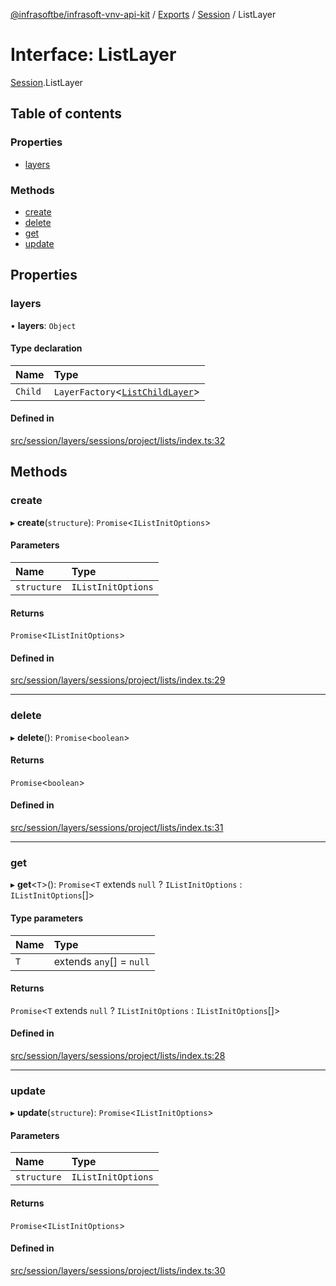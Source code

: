 [@infrasoftbe/infrasoft-vnv-api-kit](../README.md) / [Exports](../modules.md) / [Session](../modules/Session.md) / ListLayer

# Interface: ListLayer

[Session](../modules/Session.md).ListLayer

## Table of contents

### Properties

- [layers](Session.ListLayer.md#layers)

### Methods

- [create](Session.ListLayer.md#create)
- [delete](Session.ListLayer.md#delete)
- [get](Session.ListLayer.md#get)
- [update](Session.ListLayer.md#update)

## Properties

### layers

• **layers**: `Object`

#### Type declaration

| Name | Type |
| :------ | :------ |
| `Child` | `LayerFactory`\<[`ListChildLayer`](Session.ListChildLayer.md)\> |

#### Defined in

[src/session/layers/sessions/project/lists/index.ts:32](https://github.com/infrasoftbe/Infrasoft-vnv-api-kit/blob/783d42b/src/session/layers/sessions/project/lists/index.ts#L32)

## Methods

### create

▸ **create**(`structure`): `Promise`\<`IListInitOptions`\>

#### Parameters

| Name | Type |
| :------ | :------ |
| `structure` | `IListInitOptions` |

#### Returns

`Promise`\<`IListInitOptions`\>

#### Defined in

[src/session/layers/sessions/project/lists/index.ts:29](https://github.com/infrasoftbe/Infrasoft-vnv-api-kit/blob/783d42b/src/session/layers/sessions/project/lists/index.ts#L29)

___

### delete

▸ **delete**(): `Promise`\<`boolean`\>

#### Returns

`Promise`\<`boolean`\>

#### Defined in

[src/session/layers/sessions/project/lists/index.ts:31](https://github.com/infrasoftbe/Infrasoft-vnv-api-kit/blob/783d42b/src/session/layers/sessions/project/lists/index.ts#L31)

___

### get

▸ **get**\<`T`\>(): `Promise`\<`T` extends ``null`` ? `IListInitOptions` : `IListInitOptions`[]\>

#### Type parameters

| Name | Type |
| :------ | :------ |
| `T` | extends `any`[] = ``null`` |

#### Returns

`Promise`\<`T` extends ``null`` ? `IListInitOptions` : `IListInitOptions`[]\>

#### Defined in

[src/session/layers/sessions/project/lists/index.ts:28](https://github.com/infrasoftbe/Infrasoft-vnv-api-kit/blob/783d42b/src/session/layers/sessions/project/lists/index.ts#L28)

___

### update

▸ **update**(`structure`): `Promise`\<`IListInitOptions`\>

#### Parameters

| Name | Type |
| :------ | :------ |
| `structure` | `IListInitOptions` |

#### Returns

`Promise`\<`IListInitOptions`\>

#### Defined in

[src/session/layers/sessions/project/lists/index.ts:30](https://github.com/infrasoftbe/Infrasoft-vnv-api-kit/blob/783d42b/src/session/layers/sessions/project/lists/index.ts#L30)

